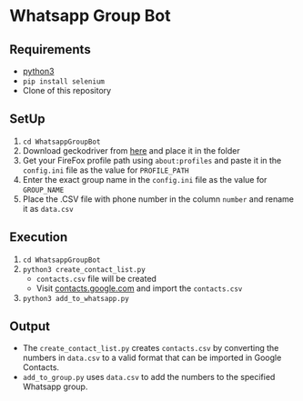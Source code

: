 # Whatsapp Group Bot


## Requirements
- [python3](https://www.python.org/downloads/)
- `pip install selenium`
- Clone of this repository

## SetUp


1. `cd WhatsappGroupBot`
2. Download geckodriver from [here](https://github.com/mozilla/geckodriver/releases) and place it in the folder
3. Get your FireFox profile path using `about:profiles` and paste it in the `config.ini` file as the value for `PROFILE_PATH`
4. Enter the exact group name in the `config.ini` file as the value for `GROUP_NAME`
5. Place the .CSV file with phone number in the column `number` and rename it as `data.csv`

## Execution
1. `cd WhatsappGroupBot`
2. `python3 create_contact_list.py`
   -  `contacts.csv` file will be created
   -  Visit [contacts.google.com](https://contacts.google.com/) and import the `contacts.csv`
3. `python3 add_to_whatsapp.py`


## Output
- The `create_contact_list.py` creates `contacts.csv` by converting the numbers in `data.csv` to a valid format that can be imported in Google Contacts.
- `add_to_group.py` uses `data.csv` to add the numbers to the specified Whatsapp group.



